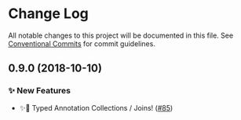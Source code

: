 # Change Log

All notable changes to this project will be documented in this file.
See [Conventional Commits](https://conventionalcommits.org) for commit guidelines.

## 0.9.0 (2018-10-10)


### ✨ New Features

* ✨🤠 Typed Annotation Collections / Joins! ([#85](https://github.com/CondeNast-Copilot/atjson/issues/85))
